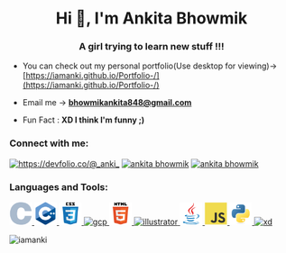 <h1 align="center">Hi 👋, I'm Ankita Bhowmik</h1>
<h3 align="center">A girl trying to learn new stuff !!!</h3>

- You can check out my personal portfolio(Use desktop for viewing)-> [https://iamanki.github.io/Portfolio-/](https://iamanki.github.io/Portfolio-/)

- Email me -> **bhowmikankita848@gmail.com**

- Fun Fact : **XD I think I'm funny ;)**

<h3 align="left">Connect with me:</h3>
<p align="left">
<a href="https://dev.to/https://devfolio.co/@_anki_" target="blank"><img align="center" src="https://cdn.jsdelivr.net/npm/simple-icons@3.0.1/icons/dev-dot-to.svg" alt="https://devfolio.co/@_anki_" height="30" width="40" /></a>
<a href="https://linkedin.com/in/ankita bhowmik" target="blank"><img align="center" src="https://cdn.jsdelivr.net/npm/simple-icons@3.0.1/icons/linkedin.svg" alt="ankita bhowmik" height="30" width="40" /></a>
<a href="https://fb.com/ankita bhowmik" target="blank"><img align="center" src="https://cdn.jsdelivr.net/npm/simple-icons@3.0.1/icons/facebook.svg" alt="ankita bhowmik" height="30" width="40" /></a>
</p>

<h3 align="left">Languages and Tools:</h3>
<p align="left"> <a href="https://www.cprogramming.com/" target="_blank"> <img src="https://raw.githubusercontent.com/devicons/devicon/master/icons/c/c-original.svg" alt="c" width="40" height="40"/> </a> <a href="https://www.w3schools.com/cpp/" target="_blank"> <img src="https://raw.githubusercontent.com/devicons/devicon/master/icons/cplusplus/cplusplus-original.svg" alt="cplusplus" width="40" height="40"/> </a> <a href="https://www.w3schools.com/css/" target="_blank"> <img src="https://raw.githubusercontent.com/devicons/devicon/master/icons/css3/css3-original-wordmark.svg" alt="css3" width="40" height="40"/> </a> <a href="https://cloud.google.com" target="_blank"> <img src="https://www.vectorlogo.zone/logos/google_cloud/google_cloud-icon.svg" alt="gcp" width="40" height="40"/> </a> <a href="https://www.w3.org/html/" target="_blank"> <img src="https://raw.githubusercontent.com/devicons/devicon/master/icons/html5/html5-original-wordmark.svg" alt="html5" width="40" height="40"/> </a> <a href="https://www.adobe.com/in/products/illustrator.html" target="_blank"> <img src="https://www.vectorlogo.zone/logos/adobe_illustrator/adobe_illustrator-icon.svg" alt="illustrator" width="40" height="40"/> </a> <a href="https://www.java.com" target="_blank"> <img src="https://raw.githubusercontent.com/devicons/devicon/master/icons/java/java-original.svg" alt="java" width="40" height="40"/> </a> <a href="https://developer.mozilla.org/en-US/docs/Web/JavaScript" target="_blank"> <img src="https://raw.githubusercontent.com/devicons/devicon/master/icons/javascript/javascript-original.svg" alt="javascript" width="40" height="40"/> </a> <a href="https://www.python.org" target="_blank"> <img src="https://raw.githubusercontent.com/devicons/devicon/master/icons/python/python-original.svg" alt="python" width="40" height="40"/> </a> <a href="https://www.adobe.com/products/xd.html" target="_blank"> <img src="https://cdn.worldvectorlogo.com/logos/adobe-xd.svg" alt="xd" width="40" height="40"/> </a> </p>

<p><img align="center" src="https://github-readme-stats.vercel.app/api/top-langs?username=iamanki&show_icons=true&locale=en&layout=compact" alt="iamanki" /></p>
